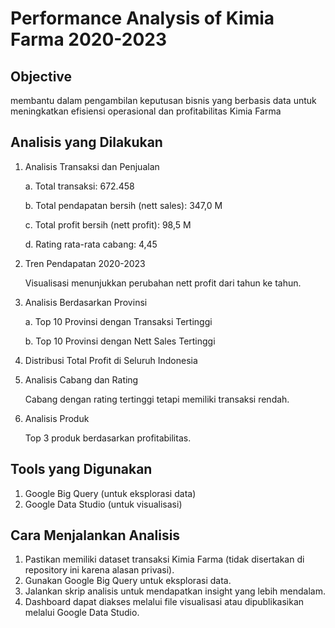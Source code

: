 # Performance Analysis of Kimia Farma 2020-2023

## Objective
membantu dalam pengambilan keputusan bisnis yang berbasis data untuk meningkatkan efisiensi operasional dan profitabilitas Kimia Farma

## Analisis yang Dilakukan
1. Analisis Transaksi dan Penjualan
   
   a. Total transaksi: 672.458

   b. Total pendapatan bersih (nett sales): 347,0 M

   c. Total profit bersih (nett profit): 98,5 M

   d. Rating rata-rata cabang: 4,45

2. Tren Pendapatan 2020-2023
   
   Visualisasi menunjukkan perubahan nett profit dari tahun ke tahun.
   
3. Analisis Berdasarkan Provinsi
   
   a. Top 10 Provinsi dengan Transaksi Tertinggi

   b. Top 10 Provinsi dengan Nett Sales Tertinggi

4. Distribusi Total Profit di Seluruh Indonesia
   
5. Analisis Cabang dan Rating
   
   Cabang dengan rating tertinggi tetapi memiliki transaksi rendah.
   
6. Analisis Produk
    
   Top 3 produk berdasarkan profitabilitas.

## Tools yang Digunakan
1. Google Big Query (untuk eksplorasi data)
2. Google Data Studio (untuk visualisasi)

## Cara Menjalankan Analisis
1. Pastikan memiliki dataset transaksi Kimia Farma (tidak disertakan di repository ini karena alasan privasi).
2. Gunakan Google Big Query untuk eksplorasi data.
3. Jalankan skrip analisis untuk mendapatkan insight yang lebih mendalam.
4. Dashboard dapat diakses melalui file visualisasi atau dipublikasikan melalui Google Data Studio.
